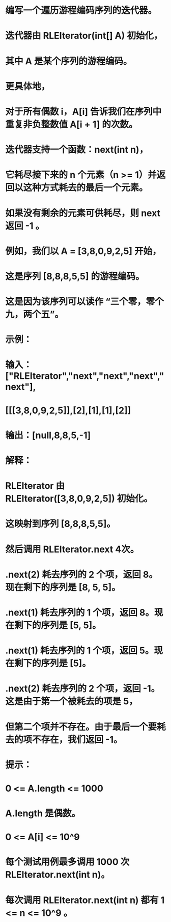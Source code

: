 # 编写一个遍历游程编码序列的迭代器。
# 迭代器由 RLEIterator(int[] A) 初始化，
# 其中 A 是某个序列的游程编码。
# 更具体地，
# 对于所有偶数 i，A[i] 告诉我们在序列中重复非负整数值 A[i + 1] 的次数。
# 迭代器支持一个函数：next(int n)，
# 它耗尽接下来的  n 个元素（n >= 1）并返回以这种方式耗去的最后一个元素。
# 如果没有剩余的元素可供耗尽，则  next 返回 -1 。
# 例如，我们以 A = [3,8,0,9,2,5] 开始，
# 这是序列 [8,8,8,5,5] 的游程编码。
# 这是因为该序列可以读作 “三个零，零个九，两个五”。
# 示例：
# 输入：["RLEIterator","next","next","next","next"], 
# [[[3,8,0,9,2,5]],[2],[1],[1],[2]]
# 输出：[null,8,8,5,-1]
# 解释：
# RLEIterator 由 RLEIterator([3,8,0,9,2,5]) 初始化。
# 这映射到序列 [8,8,8,5,5]。
# 然后调用 RLEIterator.next 4次。
# .next(2) 耗去序列的 2 个项，返回 8。现在剩下的序列是 [8, 5, 5]。
# .next(1) 耗去序列的 1 个项，返回 8。现在剩下的序列是 [5, 5]。
# .next(1) 耗去序列的 1 个项，返回 5。现在剩下的序列是 [5]。
# .next(2) 耗去序列的 2 个项，返回 -1。 这是由于第一个被耗去的项是 5，
# 但第二个项并不存在。由于最后一个要耗去的项不存在，我们返回 -1。
# 提示：
# 0 <= A.length <= 1000
# A.length 是偶数。
# 0 <= A[i] <= 10^9
# 每个测试用例最多调用 1000 次 RLEIterator.next(int n)。
# 每次调用 RLEIterator.next(int n) 都有 1 <= n <= 10^9 。